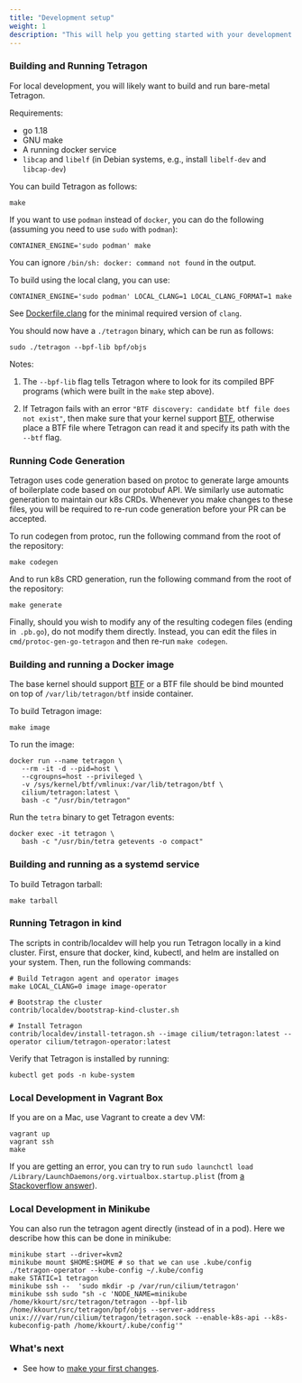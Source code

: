 ```yaml
---
title: "Development setup"
weight: 1
description: "This will help you getting started with your development setup to build Tetragon"
---
```


### Building and Running Tetragon

For local development, you will likely want to build and run bare-metal Tetragon.

Requirements:
- go 1.18
- GNU make
- A running docker service
- `libcap` and `libelf` (in Debian systems, e.g., install `libelf-dev` and
  `libcap-dev`)

You can build Tetragon as follows:

```shell
make
```

If you want to use `podman` instead of `docker`, you can do the following (assuming you
need to use `sudo` with `podman`):

```shell
CONTAINER_ENGINE='sudo podman' make
```
You can ignore `/bin/sh: docker: command not found` in the output.

To build using the local clang, you can use:
```shell
CONTAINER_ENGINE='sudo podman' LOCAL_CLANG=1 LOCAL_CLANG_FORMAT=1 make
```

See
[Dockerfile.clang](https://github.com/cilium/tetragon/blob/main/Dockerfile.clang)
for the minimal required version of `clang`.

You should now have a `./tetragon` binary, which can be run as follows:

```shell
sudo ./tetragon --bpf-lib bpf/objs
```

Notes:

1. The `--bpf-lib` flag tells Tetragon where to look for its compiled BPF
   programs (which were built in the `make` step above).

2. If Tetragon fails with an error `"BTF discovery: candidate btf file does not
   exist"`, then make sure that your kernel support [BTF](#btf-requirement),
   otherwise place a BTF file where Tetragon can read it and specify its path
   with the `--btf` flag.

### Running Code Generation

Tetragon uses code generation based on protoc to generate large amounts of
boilerplate code based on our protobuf API. We similarly use automatic
generation to maintain our k8s CRDs. Whenever you make changes to these files,
you will be required to re-run code generation before your PR can be accepted.

To run codegen from protoc, run the following command from the root of the
repository:
```shell
make codegen
```

And to run k8s CRD generation, run the following command from the root of the repository:
```shell
make generate
```

Finally, should you wish to modify any of the resulting codegen files (ending
in` .pb.go`), do not modify them directly. Instead, you can edit the files in
`cmd/protoc-gen-go-tetragon` and then re-run `make codegen`.

### Building and running a Docker image

The base kernel should support [BTF](https://github.com/cilium/tetragon#btf-requirement)
or a BTF file should be bind mounted on top of `/var/lib/tetragon/btf` inside
container.

To build Tetragon image:
```shell
make image
```

To run the image:
```shell
docker run --name tetragon \
   --rm -it -d --pid=host \
   --cgroupns=host --privileged \
   -v /sys/kernel/btf/vmlinux:/var/lib/tetragon/btf \
   cilium/tetragon:latest \
   bash -c "/usr/bin/tetragon"
```

Run the `tetra` binary to get Tetragon events:
```shell
docker exec -it tetragon \
   bash -c "/usr/bin/tetra getevents -o compact"
```

### Building and running as a systemd service

To build Tetragon tarball:
```shell
make tarball
```

### Running Tetragon in kind

The scripts in contrib/localdev will help you run Tetragon locally in a kind
cluster. First, ensure that docker, kind, kubectl, and helm are installed on
your system. Then, run the following commands:

```shell
# Build Tetragon agent and operator images
make LOCAL_CLANG=0 image image-operator

# Bootstrap the cluster
contrib/localdev/bootstrap-kind-cluster.sh

# Install Tetragon
contrib/localdev/install-tetragon.sh --image cilium/tetragon:latest --operator cilium/tetragon-operator:latest
```

Verify that Tetragon is installed by running:
```shell
kubectl get pods -n kube-system
```

### Local Development in Vagrant Box

If you are on a Mac, use Vagrant to create a dev VM:

```shell
vagrant up
vagrant ssh
make
```

If you are getting an error, you can try to run `sudo launchctl load
/Library/LaunchDaemons/org.virtualbox.startup.plist` (from [a Stackoverflow
answer](https://stackoverflow.com/questions/18149546/macos-vagrant-up-failed-dev-vboxnetctl-no-such-file-or-directory)).

### Local Development in Minikube

You can also run the tetragon agent directly (instead of in a pod). Here we
describe how this can be done in minikube:

```shell
minikube start --driver=kvm2
minikube mount $HOME:$HOME # so that we can use .kube/config
./tetragon-operator --kube-config ~/.kube/config
make STATIC=1 tetragon
minikube ssh --  'sudo mkdir -p /var/run/cilium/tetragon'
minikube ssh sudo "sh -c 'NODE_NAME=minikube /home/kkourt/src/tetragon/tetragon --bpf-lib /home/kkourt/src/tetragon/bpf/objs --server-address unix:///var/run/cilium/tetragon/tetragon.sock --enable-k8s-api --k8s-kubeconfig-path /home/kkourt/.kube/config'"
```

### What's next

- See how to [make your first changes](/docs/contribution-guide/making-changes).

